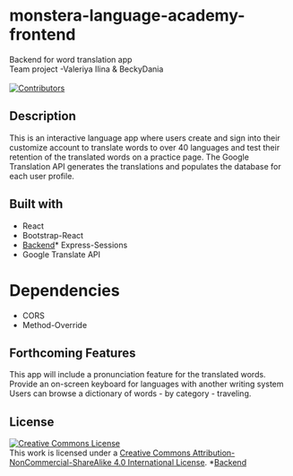 # monstera-language-academy-frontend
Backend for word translation app
<br>Team project -Valeriya Ilina &amp; BeckyDania</br>
<br>[![Contributors][contributors-shield]][contributors-url]</br>

## Description
This is an interactive language app where users create and sign into their customize account to translate words to over 40 languages and test their retention of the translated words on a practice page. The Google Translation API generates the translations and populates the database for each user profile.

## Built with
* React
* Bootstrap-React
* [Backend](https://github.com/BeckyDania/monstera-language-academy-backend)* Express-Sessions
* Google Translate API

# Dependencies
* CORS
* Method-Override

## Forthcoming Features
This app will include a pronunciation feature for the translated words.
Provide an on-screen keyboard for languages with another writing system
Users can browse a dictionary of words - by category - traveling.

[contributors-shield]: https://img.shields.io/badge/Contributores-2-green.svg
[contributors-url]: https://github.com/BeckyDania/monstera-language-academy-backend/graphs/contributors

## License
<a rel="license" href="http://creativecommons.org/licenses/by-nc-sa/4.0/"><img alt="Creative Commons License" style="border-width:0" src="https://i.creativecommons.org/l/by-nc-sa/4.0/88x31.png" /></a><br />This work is licensed under a <a rel="license" href="http://creativecommons.org/licenses/by-nc-sa/4.0/">Creative Commons Attribution-NonCommercial-ShareAlike 4.0 International License</a>.
*[Backend](https://github.com/BeckyDania/monstera-language-academy-backend)
